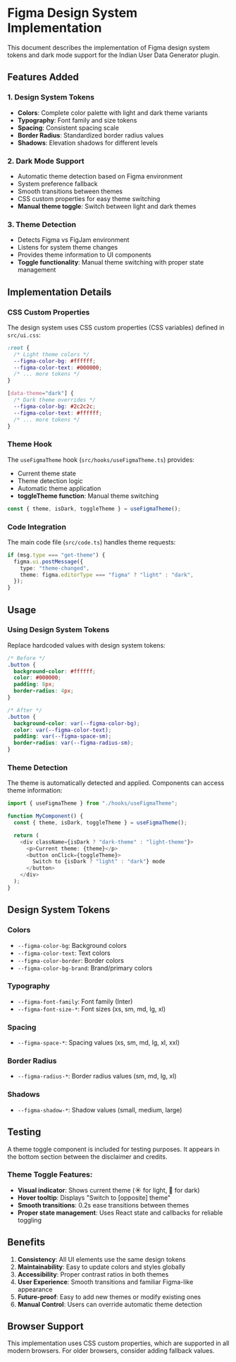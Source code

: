 # Figma Design System Implementation

This document describes the implementation of Figma design system tokens and dark mode support for the Indian User Data Generator plugin.

## Features Added

### 1. Design System Tokens

- **Colors**: Complete color palette with light and dark theme variants
- **Typography**: Font family and size tokens
- **Spacing**: Consistent spacing scale
- **Border Radius**: Standardized border radius values
- **Shadows**: Elevation shadows for different levels

### 2. Dark Mode Support

- Automatic theme detection based on Figma environment
- System preference fallback
- Smooth transitions between themes
- CSS custom properties for easy theme switching
- **Manual theme toggle**: Switch between light and dark themes

### 3. Theme Detection

- Detects Figma vs FigJam environment
- Listens for system theme changes
- Provides theme information to UI components
- **Toggle functionality**: Manual theme switching with proper state management

## Implementation Details

### CSS Custom Properties

The design system uses CSS custom properties (CSS variables) defined in `src/ui.css`:

```css
:root {
  /* Light theme colors */
  --figma-color-bg: #ffffff;
  --figma-color-text: #000000;
  /* ... more tokens */
}

[data-theme="dark"] {
  /* Dark theme overrides */
  --figma-color-bg: #2c2c2c;
  --figma-color-text: #ffffff;
  /* ... more tokens */
}
```

### Theme Hook

The `useFigmaTheme` hook (`src/hooks/useFigmaTheme.ts`) provides:

- Current theme state
- Theme detection logic
- Automatic theme application
- **toggleTheme function**: Manual theme switching

```typescript
const { theme, isDark, toggleTheme } = useFigmaTheme();
```

### Code Integration

The main code file (`src/code.ts`) handles theme requests:

```typescript
if (msg.type === "get-theme") {
  figma.ui.postMessage({
    type: "theme-changed",
    theme: figma.editorType === "figma" ? "light" : "dark",
  });
}
```

## Usage

### Using Design System Tokens

Replace hardcoded values with design system tokens:

```css
/* Before */
.button {
  background-color: #ffffff;
  color: #000000;
  padding: 8px;
  border-radius: 4px;
}

/* After */
.button {
  background-color: var(--figma-color-bg);
  color: var(--figma-color-text);
  padding: var(--figma-space-sm);
  border-radius: var(--figma-radius-sm);
}
```

### Theme Detection

The theme is automatically detected and applied. Components can access theme information:

```typescript
import { useFigmaTheme } from "./hooks/useFigmaTheme";

function MyComponent() {
  const { theme, isDark, toggleTheme } = useFigmaTheme();

  return (
    <div className={isDark ? "dark-theme" : "light-theme"}>
      <p>Current theme: {theme}</p>
      <button onClick={toggleTheme}>
        Switch to {isDark ? "light" : "dark"} mode
      </button>
    </div>
  );
}
```

## Design System Tokens

### Colors

- `--figma-color-bg`: Background colors
- `--figma-color-text`: Text colors
- `--figma-color-border`: Border colors
- `--figma-color-bg-brand`: Brand/primary colors

### Typography

- `--figma-font-family`: Font family (Inter)
- `--figma-font-size-*`: Font sizes (xs, sm, md, lg, xl)

### Spacing

- `--figma-space-*`: Spacing values (xs, sm, md, lg, xl, xxl)

### Border Radius

- `--figma-radius-*`: Border radius values (sm, md, lg, xl)

### Shadows

- `--figma-shadow-*`: Shadow values (small, medium, large)

## Testing

A theme toggle component is included for testing purposes. It appears in the bottom section between the disclaimer and credits.

### Theme Toggle Features:

- **Visual indicator**: Shows current theme (☀️ for light, 🌙 for dark)
- **Hover tooltip**: Displays "Switch to [opposite] theme"
- **Smooth transitions**: 0.2s ease transitions between themes
- **Proper state management**: Uses React state and callbacks for reliable toggling

## Benefits

1. **Consistency**: All UI elements use the same design tokens
2. **Maintainability**: Easy to update colors and styles globally
3. **Accessibility**: Proper contrast ratios in both themes
4. **User Experience**: Smooth transitions and familiar Figma-like appearance
5. **Future-proof**: Easy to add new themes or modify existing ones
6. **Manual Control**: Users can override automatic theme detection

## Browser Support

This implementation uses CSS custom properties, which are supported in all modern browsers. For older browsers, consider adding fallback values.
